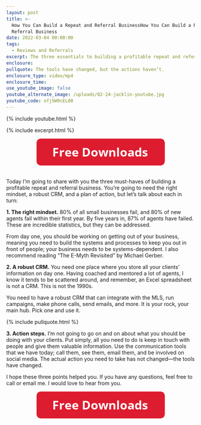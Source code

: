 ```yaml
---
layout: post
title: >-
  How You Can Build a Repeat and Referral BusinessHow You Can Build a Repeat and
  Referral Business
date: 2022-03-04 00:00:00
tags:
  - Reviews and Referrals
excerpt: The three essentials to building a profitable repeat and referral business.
enclosure:
pullquote: The tools have changed, but the actions haven’t.
enclosure_type: video/mp4
enclosure_time:
use_youtube_image: false
youtube_alternate_image: /uploads/02-24-jacklin-youtube.jpg
youtube_code: ofj5W9cEL08
---
```

{% include youtube.html %}

{% include excerpt.html %}

<center><a target="_blank" rel="noopener" href="https://drive.google.com/file/d/1i5UGthuZSzgnDD7-m9fX4QVH-mL5IJjt/view"><img width="343" height="72" src="uploads/FreeDownloadsButton-343.png" /></a><br />​​​​​</center>

Today I’m going to share with you the three must-haves of building a profitable repeat and referral business. You’re going to need the right mindset, a robust CRM, and a plan of action, but let’s talk about each in turn:

**1\. The right mindset.** 80% of all small businesses fail, and 80% of new agents fail within their first year. By five years in, 87% of agents have failed. These are incredible statistics, but they can be addressed.&nbsp;

From day one, you should be working on getting out of your business, meaning you need to build the systems and processes to keep you out in front of people; your business needs to be systems-dependent. I also recommend reading “The E-Myth Revisited” by Michael Gerber.

**2\. A robust CRM.** You need one place where you store all your clients’ information on day one. Having coached and mentored a lot of agents, I know it tends to be scattered around, and remember, an Excel spreadsheet is not a CRM. This is not the 1990s.&nbsp;

You need to have a robust CRM that can integrate with the MLS, run campaigns, make phone calls, send emails, and more. It is your rock, your main hub. Pick one and use it.

{% include pullquote.html %}

**3\. Action steps.** I’m not going to go on and on about what you should be doing with your clients. Put simply, all you need to do is keep in touch with people and give them valuable information. Use the communication tools that we have today; call them, see them, email them, and be involved on social media. The actual action you need to take has not changed—the tools have changed.

I hope these three points helped you. If you have any questions, feel free to call or email me. I would love to hear from you.

<center><a target="_blank" rel="noopener" href="https://drive.google.com/file/d/1i5UGthuZSzgnDD7-m9fX4QVH-mL5IJjt/view"><img width="343" height="72" src="uploads/FreeDownloadsButton-343.png" /></a></center>
